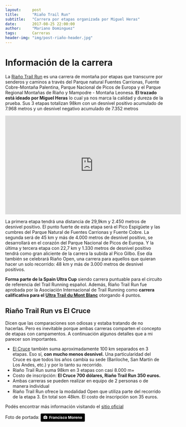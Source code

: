 ```yaml
---
layout:     post
title:      "Riaño Trail Run"
subtitle:   "Carrera por etapas organizada por Miguel Heras"
date:       2017-08-25 22:00:00
author:     "Mariano Dominguez"
tags:       Carreras
header-img: "img/post-riaño-header.jpg"
---
```



<h1 id="informacion-de-la-carrera-">Información de la carrera</h1>

<p>La <a href="http://www.rianotrail.run/">Riaño Trail Run</a> es una carrera de montaña por etapas que transcurre por senderos y caminos a través del Parque natural Fuentes Carrionas, Fuente Cobre-Montaña Palentina, Parque Nacional de Picos de Europa y el Parque Regional Montañas de Riaño y Mampodre - Montaña Leonesa. <b>El trazado está ideado por Miguel Heras</b> lo cual ya nos marca la calidad y dureza de la prueba. Sus 3 etapas totalizan 98km con un desnivel positivo acumulado de 7.968 metros y un desnivel negativo acumulado de 7.352 metros<p>

<iframe width="560" height="315" src="https://www.youtube.com/embed/51t7cb2ofDs" frameborder="0" allowfullscreen></iframe>

<p>La primera etapa tendrá una distancia de 29,9km y 2.450 metros de desnivel positivo. El punto fuerte de esta etapa será el Pico Espigüete y las cumbres del Parque Natural de Fuentes Carrionas y Fuente Cobre. La segunda será de 45 km y más de 4.000 metros de desnivel positivo, se desarrollará en el corazón del Parque Nacional de Picos de Europa. Y la última y tercera etapa con 22,7 km y 1.330 metros de desnivel positivo tendrá como gran aliciente de la carrera la subida al Pico Gilbo. Ese día también se celebrará Riaño Open, una carrera para aquellos que quieran hacer un solo recorrido: 48 km y más de 3.000 metros de desnivel positivos.<p>

<p><b>Forma parte de la Spain Ultra Cup</b> siendo carrera puntuable para el circuito de referencia del Trail Running español. Además, Riaño Trail Run fue aprobada por la Asociación Internacional de Trail Running como <b>carrera calificativa para el <a href="http://utmbmontblanc.com/es/">Ultra Trail du Mont Blanc</a></b> otorgando 4 puntos.<p>

<h2 id="riaño-trail-run-vs-el-cruce-">Riaño Trail Run vs El Cruce</h2>

<p>Dicen que las comparaciones son odiosas y estaba tratando de no hacerlas. Pero es inevitable porque ambas carreras comparten el concepto de etapas con campamentos. A continuación algunos detalles que a mi parecer son importantes.<p>

<ul>
<li><a href="http://elcrucecolumbia.com/">El Cruce</a> también suma aproximadamente 100 km separados en 3 etapas. Eso sí, <b>con mucho menos desnivel.</b> Una particularidad del Cruce es que todos los años cambia su sede (Bariloche, San Martín de Los Andes, etc.) y por lo tanto su recorrido.</li>
<li>Riaño Trail Run suma 98km en 3 etapas con casi 8.000 m+</li>
<li>Costo de inscripción: <b>El Cruce 700 dólares, Riaño Trail Run 350 euros.</b></li>
<li>Ambas carreras se pueden realizar en equipo de 2 personas o de manera individual</li>
<li>Riaño Trail Run ofrece la modalidad Open que utiliza parte del recorrido de la etapa 3. En total son 48km. El costo de inscripción son 35 euros.</li>
</ul>

<p>Podés encontrar más información visitando el <a href="http://www.rianotrail.run/">sitio oficial</a><p>
<p>Foto de portada: <a style="background-color:black;color:white;text-decoration:none;padding:4px 6px;font-family:-apple-system, BlinkMacSystemFont, &quot;San Francisco&quot;, &quot;Helvetica Neue&quot;, Helvetica, Ubuntu, Roboto, Noto, &quot;Segoe UI&quot;, Arial, sans-serif;font-size:12px;font-weight:bold;line-height:1.2;display:inline-block;border-radius:3px;" href="https://unsplash.com/@franciscomoreno?utm_medium=referral&amp;utm_campaign=photographer-credit&amp;utm_content=creditBadge" target="_blank" rel="noopener noreferrer" title="Download free do whatever you want high-resolution photos from Francisco  Moreno"><span style="display:inline-block;padding:2px 3px;"><svg xmlns="http://www.w3.org/2000/svg" style="height:12px;width:auto;position:relative;vertical-align:middle;top:-1px;fill:white;" viewBox="0 0 32 32"><title></title><path d="M20.8 18.1c0 2.7-2.2 4.8-4.8 4.8s-4.8-2.1-4.8-4.8c0-2.7 2.2-4.8 4.8-4.8 2.7.1 4.8 2.2 4.8 4.8zm11.2-7.4v14.9c0 2.3-1.9 4.3-4.3 4.3h-23.4c-2.4 0-4.3-1.9-4.3-4.3v-15c0-2.3 1.9-4.3 4.3-4.3h3.7l.8-2.3c.4-1.1 1.7-2 2.9-2h8.6c1.2 0 2.5.9 2.9 2l.8 2.4h3.7c2.4 0 4.3 1.9 4.3 4.3zm-8.6 7.5c0-4.1-3.3-7.5-7.5-7.5-4.1 0-7.5 3.4-7.5 7.5s3.3 7.5 7.5 7.5c4.2-.1 7.5-3.4 7.5-7.5z"></path></svg></span><span style="display:inline-block;padding:2px 3px;">Francisco  Moreno</span></a><p>

